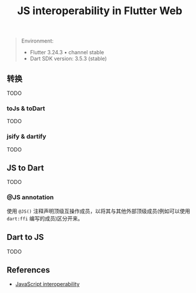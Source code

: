 ﻿---
title: JS interoperability in Flutter Web
category: flutter
created: 2024/09/18
draft: true
---

> Environment:
> - Flutter 3.24.3 • channel stable
> - Dart SDK version: 3.5.3 (stable)

## 转换

TODO

### toJs & toDart

TODO

### jsify & dartify

TODO

## JS to Dart

TODO

### @JS annotation

使用 `@JS()` 注释声明顶级互操作成员，以将其与其他外部顶级成员(例如可以使用 `dart:ffi` 编写的成员)区分开来。

## Dart to JS

TODO

## References

- [JavaScript interoperability](https://dart.dev/interop/js-interop)
